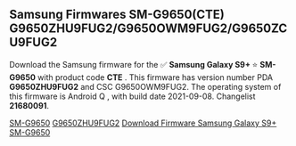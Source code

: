 <h2>Samsung Firmwares SM-G9650(CTE) G9650ZHU9FUG2/G9650OWM9FUG2/G9650ZCU9FUG2</h2>
Download the Samsung firmware for the ✅ <strong>Samsung Galaxy S9+ </strong> ⭐ <strong>SM-G9650</strong> with product code <strong>CTE</strong> . This firmware has version number PDA <strong>G9650ZHU9FUG2</strong> and CSC G9650OWM9FUG2. The operating system of this firmware is Android Q , with build date 2021-09-08. Changelist <strong>21680091</strong>.


[SM-G9650](https://samfirm.shop/samsung/model/SM-G9650)
[G9650ZHU9FUG2](https://samfirm.shop/samsung/pda/G9650ZHU9FUG2)
[Download Firmware Samsung Galaxy S9+ SM-G9650](https://samfirm.shop/samsung/firmware/454458)
